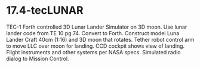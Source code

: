 # 17.4-tecLUNAR
TEC-1 Forth controlled 3D Lunar Lander Simulator on 3D moon. Use lunar lander code from TE 10 pg.74. Convert to Forth. Construct model Luna Lander Craft 40cm (1:16) and 3D moon that rotates. Tether robot control arm to move LLC over moon for landing. CCD cockpit shows view of landing. Flight instruments and other systems per NASA specs. Simulated radio dialog to Mission Control.

